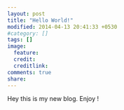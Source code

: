 ```yaml
---
layout: post
title: "Hello World!"
modified: 2014-04-13 20:41:33 +0530
#category: []
tags: []
image:
  feature: 
  credit: 
  creditlink: 
comments: true
share: 
---
```


Hey this is my new blog. Enjoy !

